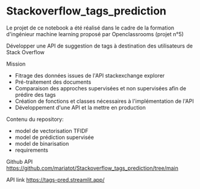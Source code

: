 # Stackoverflow_tags_prediction

Le projet de ce notebook a été réalisé dans le cadre de la formation d'ingénieur machine learning proposé par Openclassrooms (projet n°5)

Développer une API de suggestion de tags à destination des utilisateurs de Stack Overflow

Mission

- Fitrage des données issues de l'API stackexchange explorer
- Pré-traitement des documents
- Comparaison des approches supervisées et non supervisées afin de prédire des tags
- Création de fonctions et classes nécessaires à l'implémentation de l'API
- Développement d'une API et la mettre en production

Contenu du repository:
- model de vectorisation TFIDF
- model de prédiction supervisée
- model de binarisation
- requirements

Github API
https://github.com/mariatot/Stackoverflow_tags_prediction/tree/main

API link
https://tags-pred.streamlit.app/
